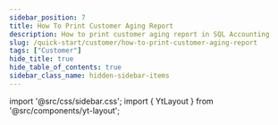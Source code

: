 ```yaml
---
sidebar_position: 7
title: How To Print Customer Aging Report
description: How to print customer aging report in SQL Accounting
slug: /quick-start/customer/how-to-print-customer-aging-report
tags: ["Customer"]
hide_title: true
hide_table_of_contents: true
sidebar_class_name: hidden-sidebar-items
---
```


import '@src/css/sidebar.css';
import { YtLayout } from '@src/components/yt-layout';

<YtLayout 
    url="https://www.youtube.com/embed/tR0GdMOcnzA?autoplay=1"
    videoId="tR0GdMOcnzA"
    title="How To Print Customer Aging Report"
/>

